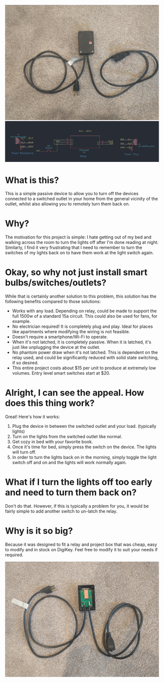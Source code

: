 ![Device with cover installed](Photos/Cover_Installed.jpg)
![Device schematic](Photos/Schematic.jpg)
# What is this?

This is a simple passive device to allow you to turn off the devices connected to a switched outlet in your home from the general vicinity of the outlet, whilst also allowing you to remotely turn them back on.

# Why?

The motivation for this project is simple: I hate getting out of my bed and walking across the room to turn the lights off after I'm done reading at night. Similarly, I find it very frustrating that I need to remember to turn the switches of my lights back on to have them work at the light switch again.

# Okay, so why not just install smart bulbs/switches/outlets?

While that is certainly another solution to this problem, this solution has the following benefits compared to those solutions:

- Works with any load. Depending on relay, could be made to support the full 1500w of a standard 15a circuit. This could also be used for fans, for example.
- No electrician required! It is completely plug and play. Ideal for places like apartments where modifying the wiring is not feasible.
- Doesn't require a smartphone/Wi-Fi to operate.
- When it's not latched, it is completely passive. When it is latched, it's just like unplugging the device at the outlet.
- No phantom power draw when it's not latched. This is dependent on the relay used, and could be significantly reduced with solid state switching, if so desired.
- This entire project costs about $15 per unit to produce at extremely low volumes. Entry level smart switches start at $20.


# Alright, I can see the appeal. How does this thing work?

Great! Here's how it works:

1. Plug the device in between the switched outlet and your load. (typically lights)
2. Turn on the lights from the switched outlet like normal.
3. Get cozy in bed with your favorite book.
4. Once it's time for bed, simply press the switch on the device. The lights will turn off.
5. In order to turn the lights back on in the morning, simply toggle the light switch off and on and the lights will work normally again.

# What if I turn the lights off too early and need to turn them back on?

Don't do that. However, if this is typically a problem for you, it would be fairly simple to add another switch to un-latch the relay.

# Why is it so big?

Because it was designed to fit a relay and project box that was cheap, easy to modify and in stock on DigiKey. Feel free to modify it to suit your needs if required.

![Device with cover removed](Photos/Cover_Removed.jpg)